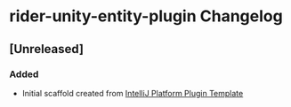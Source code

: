 <!-- Keep a Changelog guide -> https://keepachangelog.com -->

# rider-unity-entity-plugin Changelog

## [Unreleased]
### Added
- Initial scaffold created from [IntelliJ Platform Plugin Template](https://github.com/JetBrains/intellij-platform-plugin-template)
